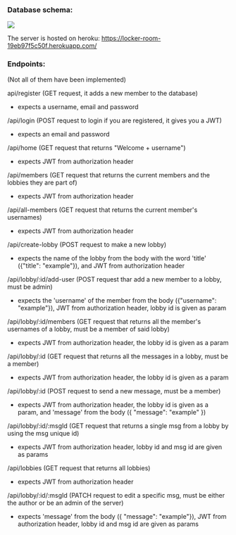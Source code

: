### Database schema:
![](https://i.imgur.com/zwRvfq2.png)

The server is hosted on heroku:
https://locker-room-19eb97f5c50f.herokuapp.com/

### Endpoints:
(Not all of them have been implemented)

api/register (GET request, it adds a new member to the database)
- expects a username, email and password

/api/login (POST request to login if you are registered, it gives you a JWT)
- expects an email and password

/api/home (GET request that returns "Welcome + username")
- expects JWT from authorization header

/api/members (GET request that returns the current members and the lobbies they are part of)
- expects JWT from authorization header

/api/all-members (GET request that returns the current member's usernames)
- expects JWT from authorization header

/api/create-lobby (POST request to make a new lobby)
- expects the name of the lobby from the body with the word 'title' ({"title": "example"}), and JWT from authorization header

/api/lobby/:id/add-user (POST request thar add a new member to a lobby, must be admin)
- expects the 'username' of the member from the body ({"username": "example"}), JWT from authorization header, lobby id is given as param

/api/lobby/:id/members (GET request that returns all the member's usernames of a lobby, must be a member of said lobby)
- expects JWT from authorization header, the lobby id is given as a param

/api/lobby/:id (GET request that returns all the messages in a lobby, must be a member)
- expects JWT from authorization header, the lobby id is given as a param

/api/lobby/:id (POST request to send a new message, must be a member)
- expects JWT from authorization header, the lobby id is given as a param, and 'message' from the body ({ "message": "example" })

/api/lobby/:id/:msgId (GET request that returns a single msg from a lobby by using the msg unique id)
- expects JWT from authorization header, lobby id and msg id are given as params

/api/lobbies (GET request that returns all lobbies)
- expects JWT from authorization header

/api/lobby/:id/:msgId (PATCH request to edit a specific msg, must be either the author or be an admin of the server)
- expects 'message' from the body ({ "message": "example"}), JWT from authorization header, lobby id and msg id are given as params